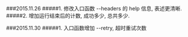###2015.11.26
#####1. 修改入口函数 --headers 的 help 信息, 表述更清晰.
#####2. 增加运行结束后的计数, 成功多少, 总共多少.

###2015.11.30
#####1. 入口函数增加 --retry, 超时重试次数